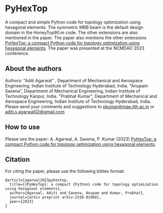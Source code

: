 # PyHexTop
A compact and simple Python code for topology optimization using hexagonal elements. The symmetric MBB beam is the default design domain in the HoneyTop90.m code. The other extensions are also mentioned in the paper. The paper also mentions the other extensions [PyHexTop: a compact Python code for topology optimization using hexagonal elements](https://arxiv.org/abs/2310.01968). The paper was presented at the NCMDAO 2023 conference.
## About the authors
Authors:   "Aditi Agarwal" , Department of Mechanical and Aerospace Engineering, Indian Institute of Technology Hyderabad, India.
           "Anupam Saxena", Department of Mechanical Engineering, Indian Institute of Technology Kanpur, India. 
           "Prabhat Kumar", Department of Mechanical and Aerospace Engineering, Indian Institute of Technology Hyderabad, India. 
Please send your comments and suggestions to  pkumar@mae.iith.ac.in or aditi.s.agarwal02@gmail.com 

## How to use
Please see the paper: A. Agarwal, A. Saxena, P. Kumar (2023) [PyHexTop: a compact Python code for topology optimization using hexagonal elements](https://arxiv.org/abs/2310.01968).

## Citation
For citing the paper, please use the following bibtex format:
```
@article{agarwal2023pyhextop,
  title={{PyHexTop}: a compact {Python} code for topology optimization using hexagonal elements},
  author={Agarwal, Aditi and Saxena, Anupam and Kumar, Prabhat},
  journal={arXiv preprint arXiv:2310.01968},
  year={2023}
}
```


